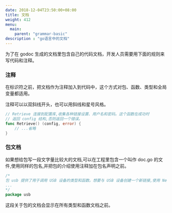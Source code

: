 ```yaml
---
date: 2018-12-04T23:50:00+08:00
title: 文档
weight: 412
menu:
  main:
    parent: "grammar-basic"
description : "go语言中的文档"
---
```


为了在 godoc 生成的文档里包含自己的代码文档，开发人员需要用下面的规则来写代码和注释。

### 注释

在标识符之前，把文档作为注释加入到代码中，这个方式对包、函数、类型和全局变量都适用。

注释可以以双斜线开头，也可以用斜线和星号风格。

```go
// Retrieve 连接到配置库,收集各种链接设置、用户名和密码。这个函数在成功时
// 返回 config 结构,否则返回一个错误。
func Retrieve() (config, error) {
	// ...省略
}
```

### 包文档

如果想给包写一段文字量比较大的文档,可以在工程里包含一个叫作 doc.go 的文件,使用同样的包名,并把包的介绍使用注释加在包名声明之前。

```go
/*
包 usb 提供了用于调用 USB 设备的类型和函数。想要与 USB 设备创建一个新链接,使用 NewConnection
...
*/
package usb
```

这段关于包的文档会显示在所有类型和函数文档之前。



